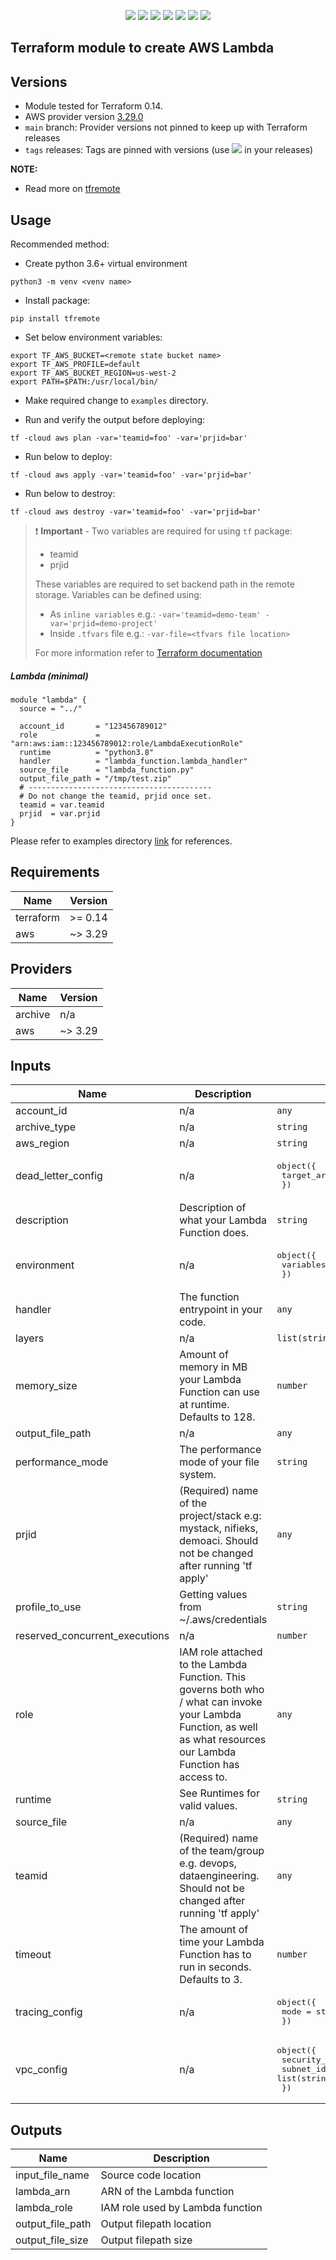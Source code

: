 <p align="center">
    <a href="https://github.com/tomarv2/terraform-aws-lambda/actions/workflows/security_scans.yml" alt="Security Scans">
        <img src="https://github.com/tomarv2/terraform-aws-lambda/actions/workflows/security_scans.yml/badge.svg?branch=main" /></a>
    <a href="https://www.apache.org/licenses/LICENSE-2.0" alt="license">
        <img src="https://img.shields.io/github/license/tomarv2/terraform-aws-lambda" /></a>
    <a href="https://github.com/tomarv2/terraform-aws-lambda/tags" alt="GitHub tag">
        <img src="https://img.shields.io/github/v/tag/tomarv2/terraform-aws-lambda" /></a>
    <a href="https://github.com/tomarv2/terraform-aws-lambda/pulse" alt="Activity">
        <img src="https://img.shields.io/github/commit-activity/m/tomarv2/terraform-aws-lambda" /></a>
    <a href="https://stackoverflow.com/users/6679867/tomarv2" alt="Stack Exchange reputation">
        <img src="https://img.shields.io/stackexchange/stackoverflow/r/6679867"></a>
    <a href="https://discord.gg/XH975bzN" alt="chat on Discord">
        <img src="https://img.shields.io/discord/813961944443912223?logo=discord"></a>
    <a href="https://twitter.com/intent/follow?screen_name=varuntomar2019" alt="follow on Twitter">
        <img src="https://img.shields.io/twitter/follow/varuntomar2019?style=social&logo=twitter"></a>
</p>

## Terraform module to create AWS Lambda

## Versions

- Module tested for Terraform 0.14.
- AWS provider version [3.29.0](https://registry.terraform.io/providers/hashicorp/aws/latest)
- `main` branch: Provider versions not pinned to keep up with Terraform releases
- `tags` releases: Tags are pinned with versions (use <a href="https://github.com/tomarv2/terraform-aws-lambda/tags" alt="GitHub tag">
        <img src="https://img.shields.io/github/v/tag/tomarv2/terraform-aws-lambda" /></a> in your releases)

**NOTE:** 

- Read more on [tfremote](https://github.com/tomarv2/tfremote)

## Usage

Recommended method:

- Create python 3.6+ virtual environment 
```
python3 -m venv <venv name>
```

- Install package:
```
pip install tfremote
```

- Set below environment variables:
```
export TF_AWS_BUCKET=<remote state bucket name>
export TF_AWS_PROFILE=default
export TF_AWS_BUCKET_REGION=us-west-2
export PATH=$PATH:/usr/local/bin/
```  

- Make required change to `examples` directory.

- Run and verify the output before deploying:
```
tf -cloud aws plan -var='teamid=foo' -var='prjid=bar'
```

- Run below to deploy:
```
tf -cloud aws apply -var='teamid=foo' -var='prjid=bar'
```

- Run below to destroy:
```
tf -cloud aws destroy -var='teamid=foo' -var='prjid=bar'
```

> ❗️ **Important** - Two variables are required for using `tf` package:
>
> - teamid
> - prjid
>
> These variables are required to set backend path in the remote storage.
> Variables can be defined using:
>
> - As `inline variables` e.g.: `-var='teamid=demo-team' -var='prjid=demo-project'`
> - Inside `.tfvars` file e.g.: `-var-file=<tfvars file location> `
>
> For more information refer to [Terraform documentation](https://www.terraform.io/docs/language/values/variables.html)

##### Lambda (minimal)
```
module "lambda" {
  source = "../"

  account_id       = "123456789012"
  role             = "arn:aws:iam::123456789012:role/LambdaExecutionRole"
  runtime          = "python3.8"
  handler          = "lambda_function.lambda_handler"
  source_file      = "lambda_function.py"
  output_file_path = "/tmp/test.zip"
  # -----------------------------------------
  # Do not change the teamid, prjid once set.
  teamid = var.teamid
  prjid  = var.prjid
}
```

Please refer to examples directory [link](examples) for references.
## Requirements

| Name | Version |
|------|---------|
| terraform | >= 0.14 |
| aws | ~> 3.29 |

## Providers

| Name | Version |
|------|---------|
| archive | n/a |
| aws | ~> 3.29 |

## Inputs

| Name | Description | Type | Default | Required |
|------|-------------|------|---------|:--------:|
| account\_id | n/a | `any` | n/a | yes |
| archive\_type | n/a | `string` | `"zip"` | no |
| aws\_region | n/a | `string` | `"us-west-2"` | no |
| dead\_letter\_config | n/a | <pre>object({<br>    target_arn = string<br>  })</pre> | `null` | no |
| description | Description of what your Lambda Function does. | `string` | `""` | no |
| environment | n/a | <pre>object({<br>    variables = map(string)<br>  })</pre> | `null` | no |
| handler | The function entrypoint in your code. | `any` | n/a | yes |
| layers | n/a | `list(string)` | `null` | no |
| memory\_size | Amount of memory in MB your Lambda Function can use at runtime. Defaults to 128. | `number` | `128` | no |
| output\_file\_path | n/a | `any` | n/a | yes |
| performance\_mode | The performance mode of your file system. | `string` | `"generalPurpose"` | no |
| prjid | (Required) name of the project/stack e.g: mystack, nifieks, demoaci. Should not be changed after running 'tf apply' | `any` | n/a | yes |
| profile\_to\_use | Getting values from ~/.aws/credentials | `string` | `"default"` | no |
| reserved\_concurrent\_executions | n/a | `number` | `null` | no |
| role | IAM role attached to the Lambda Function. This governs both who / what can invoke your Lambda Function, as well as what resources our Lambda Function has access to. | `any` | n/a | yes |
| runtime | See Runtimes for valid values. | `string` | `""` | no |
| source\_file | n/a | `any` | n/a | yes |
| teamid | (Required) name of the team/group e.g. devops, dataengineering. Should not be changed after running 'tf apply' | `any` | n/a | yes |
| timeout | The amount of time your Lambda Function has to run in seconds. Defaults to 3. | `number` | `30` | no |
| tracing\_config | n/a | <pre>object({<br>    mode = string<br>  })</pre> | <pre>{<br>  "mode": "PassThrough"<br>}</pre> | no |
| vpc\_config | n/a | <pre>object({<br>    security_group_ids = list(string)<br>    subnet_ids         = list(string)<br>  })</pre> | `null` | no |

## Outputs

| Name | Description |
|------|-------------|
| input\_file\_name | Source code location |
| lambda\_arn | ARN of the Lambda function |
| lambda\_role | IAM role used by Lambda function |
| output\_file\_path | Output filepath location |
| output\_file\_size | Output filepath size |
